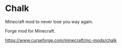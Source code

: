 # Chalk
Minecraft mod to never lose you way again.

Forge mod for Minecraft.

https://www.curseforge.com/minecraft/mc-mods/chalk
